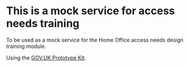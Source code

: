 # This is a mock service for access needs training

To be used as a mock service for the Home Office access needs design training module.

Using the [GOV.UK Prototype Kit](https://govuk-prototype-kit.herokuapp.com/docs).
